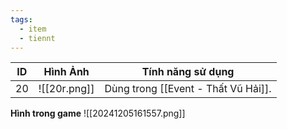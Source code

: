 ```yaml
---
tags:
  - item
  - tiennt
---
```


| ID  | Hình Ảnh    | Tính năng sử dụng                   |
| --- | ----------- | ----------------------------------- |
| 20  | ![[20r.png]] | Dùng trong [[Event - Thất Vũ Hải]]. |
**Hình trong game**
![[20241205161557.png]]



